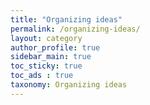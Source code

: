 ```yaml
---
title: "Organizing ideas"
permalink: /organizing-ideas/
layout: category
author_profile: true
sidebar_main: true
toc_sticky: true
toc_ads : true
taxonomy: Organizing ideas
---
```

